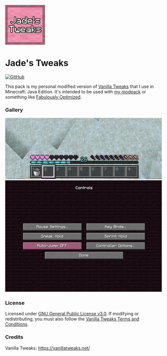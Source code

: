![jade's tweaks icon](https://raw.githubusercontent.com/jadelily18/jades-tweaks/master/pack.png)

# Jade's Tweaks
[![GitHub](https://img.shields.io/github/license/jadelily18/jades-tweaks?style=flat-square)](https://github.com/jadelily18/jades-tweaks/blob/master/LICENSE)

This pack is my personal modified version of [Vanilla Tweaks](https://vanillatweaks.net/) that I use in Minecraft: Java Edition. It's intended to be used with [my modpack](https://modrinth.com/modpack/jpp) or something like [Fabulously Optimized](https://modrinth.com/modpack/fabulously-optimized).

### Gallery

![hotbar image](https://raw.githubusercontent.com/jadelily18/jades-tweaks/master/images/hotbar%20screenshot.png)
![options image](https://raw.githubusercontent.com/jadelily18/jades-tweaks/master/images/options%20gui%20screenshot.png)

### License
Licensed under [GNU General Public License v3.0](https://github.com/jadelily18/jades-tweaks/blob/master/LICENSE).
If modifying or redistributing, you must also follow the [Vanilla Tweaks Terms and Conditions](https://vanillatweaks.net/terms/).

### Credits

Vanilla Tweaks: <https://vanillatweaks.net/>
